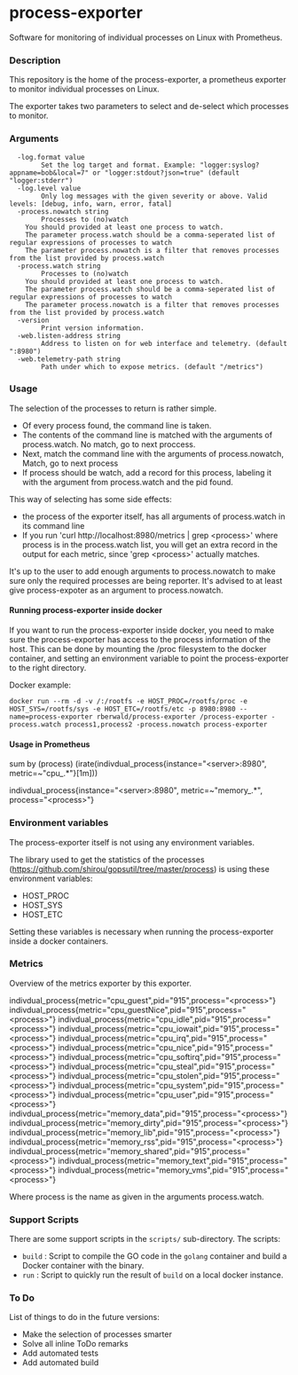 # process-exporter


Software for monitoring of individual processes on Linux with Prometheus.

### Description

This repository is the home of the process-exporter, a prometheus exporter to monitor individual processes on Linux.

The exporter takes two parameters to select and de-select which processes to monitor.

### Arguments

```Usage of /process-exporter:
  -log.format value
    	Set the log target and format. Example: "logger:syslog?appname=bob&local=7" or "logger:stdout?json=true" (default "logger:stderr")
  -log.level value
    	Only log messages with the given severity or above. Valid levels: [debug, info, warn, error, fatal]
  -process.nowatch string
    	Processes to (no)watch
	You should provided at least one process to watch.
	The parameter process.watch should be a comma-seperated list of regular expressions of processes to watch
	The parameter process.nowatch is a filter that removes processes from the list provided by process.watch
  -process.watch string
    	Processes to (no)watch
	You should provided at least one process to watch.
	The parameter process.watch should be a comma-seperated list of regular expressions of processes to watch
	The parameter process.nowatch is a filter that removes processes from the list provided by process.watch
  -version
    	Print version information.
  -web.listen-address string
    	Address to listen on for web interface and telemetry. (default ":8980")
  -web.telemetry-path string
    	Path under which to expose metrics. (default "/metrics")
```

### Usage

The selection of the processes to return is rather simple.

* Of every process found, the command line is taken.
* The contents of the command line is matched with the arguments of process.watch. No match, go to next proccess.
* Next, match the command line with the arguments of process.nowatch, Match, go to next process
* If process should be watch, add a record for this process, labeling it with the argument from process.watch and the pid found.

This way of selecting has some side effects:

- the process of the exporter itself, has all arguments of process.watch in its command line
- If you run 'curl http://localhost:8980/metrics | grep \<process\>' where process is in the process.watch list, you will get an extra record in the output for each metric, since 'grep \<process\>' actually matches.

It's up to the user to add enough arguments to process.nowatch to make sure only the required processes are being reporter. It's advised to at least give process-expoter as an argument to process.nowatch.


#### Running process-exporter inside docker

If you want to run the process-exporter inside docker, you need to make sure the process-exporter has access to the process information of the host. This can be done by mounting the /proc filesystem to the docker container, and setting an environment variable to point the process-exporter to the right directory.

Docker example:

```
docker run --rm -d -v /:/rootfs -e HOST_PROC=/rootfs/proc -e HOST_SYS=/rootfs/sys -e HOST_ETC=/rootfs/etc -p 8980:8980 --name=process-exporter rberwald/process-exporter /process-exporter -process.watch process1,process2 -process.nowatch process-exporter
```

#### Usage in Prometheus

sum by (process) (irate(indivdual_process{instance="\<server\>:8980", metric=~"cpu_.*"}[1m]))

indivdual_process{instance="\<server\>:8980", metric=~"memory_.*", process="\<process\>"}


### Environment variables

The process-exporter itself is not using any environment variables.

The library used to get the statistics of the processes (https://github.com/shirou/gopsutil/tree/master/process) is using these environment variables:
- HOST_PROC
- HOST_SYS
- HOST_ETC

Setting these variables is necessary when running the process-exporter inside a docker containers.

### Metrics

Overview of the metrics exporter by this exporter.

indivdual_process{metric="cpu_guest",pid="915",process="\<process\>"}
indivdual_process{metric="cpu_guestNice",pid="915",process="\<process\>"}
indivdual_process{metric="cpu_idle",pid="915",process="\<process\>"}
indivdual_process{metric="cpu_iowait",pid="915",process="\<process\>"}
indivdual_process{metric="cpu_irq",pid="915",process="\<process\>"}
indivdual_process{metric="cpu_nice",pid="915",process="\<process\>"}
indivdual_process{metric="cpu_softirq",pid="915",process="\<process\>"}
indivdual_process{metric="cpu_steal",pid="915",process="\<process\>"}
indivdual_process{metric="cpu_stolen",pid="915",process="\<process\>"}
indivdual_process{metric="cpu_system",pid="915",process="\<process\>"}
indivdual_process{metric="cpu_user",pid="915",process="\<process\>"}
indivdual_process{metric="memory_data",pid="915",process="\<process\>"}
indivdual_process{metric="memory_dirty",pid="915",process="\<process\>"}
indivdual_process{metric="memory_lib",pid="915",process="\<process\>"}
indivdual_process{metric="memory_rss",pid="915",process="\<process\>"}
indivdual_process{metric="memory_shared",pid="915",process="\<process\>"}
indivdual_process{metric="memory_text",pid="915",process="\<process\>"}
indivdual_process{metric="memory_vms",pid="915",process="\<process\>"}

Where process is the name as given in the arguments process.watch.

### Support Scripts
There are some support scripts in the ```scripts/``` sub-directory. The scripts:
- ```build``` : Script to compile the GO code in the ```golang``` container and build a Docker container with the binary.
- ```run``` : Script to quickly run the result of ```build``` on a local docker instance.

### To Do

List of things to do in the future versions:

- Make the selection of processes smarter
- Solve all inline ToDo remarks
- Add automated tests
- Add automated build

